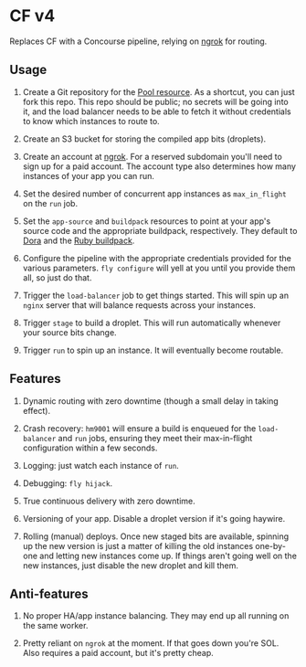 # CF v4

Replaces CF with a Concourse pipeline, relying on [ngrok](https://ngrok.io) for
routing.

## Usage

1. Create a Git repository for the [Pool
   resource](https://github.com/concourse/pool-resource). As a shortcut, you
   can just fork this repo. This repo should be public; no secrets will be
   going into it, and the load balancer needs to be able to fetch it without
   credentials to know which instances to route to.

1. Create an S3 bucket for storing the compiled app bits (droplets).

1. Create an account at [ngrok](https://ngrok.io). For a reserved subdomain
   you'll need to sign up for a paid account. The account type also determines
   how many instances of your app you can run.

1. Set the desired number of concurrent app instances as `max_in_flight` on the
   `run` job.

1. Set the `app-source` and `buildpack` resources to point at your app's source
   code and the appropriate buildpack, respectively. They default to
   [Dora](https://github.com/vito/dora) and the [Ruby
   buildpack](https://github.com/cloudfoundry/ruby-buildpack).

1. Configure the pipeline with the appropriate credentials provided for the
   various parameters. `fly configure` will yell at you until you provide them
   all, so just do that.

1. Trigger the `load-balancer` job to get things started. This will spin up an
   `nginx` server that will balance requests across your instances.

1. Trigger `stage` to build a droplet. This will run automatically whenever
   your source bits change.

1. Trigger `run` to spin up an instance. It will eventually become routable.


## Features

1. Dynamic routing with zero downtime (though a small delay in taking effect).

1. Crash recovery: `hm9001` will ensure a build is enqueued for the
   `load-balancer` and `run` jobs, ensuring they meet their max-in-flight
   configuration within a few seconds.

1. Logging: just watch each instance of `run`.

1. Debugging: `fly hijack`.

1. True continuous delivery with zero downtime.

1. Versioning of your app. Disable a droplet version if it's going haywire.

1. Rolling (manual) deploys. Once new staged bits are available, spinning up
   the new version is just a matter of killing the old instances one-by-one and
   letting new instances come up. If things aren't going well on the new
   instances, just disable the new droplet and kill them.


## Anti-features

1. No proper HA/app instance balancing. They may end up all running on the same
   worker.

1. Pretty reliant on `ngrok` at the moment. If that goes down you're SOL. Also
   requires a paid account, but it's pretty cheap.

